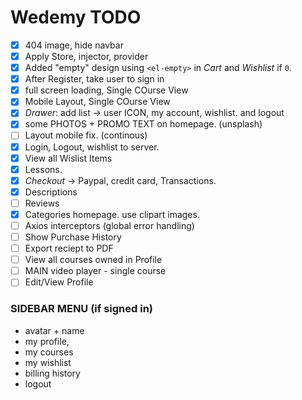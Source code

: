 # Wedemy TODO

- [x] 404 image, hide navbar
- [x] Apply Store, injector, provider
- [x] Added "empty" design using `<el-empty>` in _Cart_ and _Wishlist_ if `0`.
- [x] After Register, take user to sign in
- [x] full screen loading, Single COurse View
- [x] Mobile Layout, Single COurse View
- [x] _Drawer_:  add list -> user ICON, my account, wishlist. and logout
- [x] some PHOTOS + PROMO TEXT on homepage. (unsplash)
- [ ] Layout mobile fix. (continous)
- [x] Login, Logout, wishlist to server.
- [x] View all Wislist Items
- [x] Lessons.
- [x] _Checkout_ -> Paypal, credit card, Transactions.
- [x] Descriptions
- [ ] Reviews
- [x] Categories homepage. use clipart images.
- [ ] Axios interceptors (global error handling)
- [ ] Show Purchase History
- [ ] Export reciept to PDF
- [ ] View all courses owned in Profile
- [ ] MAIN video player - single course
- [ ] Edit/View Profile 

### SIDEBAR MENU (if signed in)
- avatar + name
- my profile,
- my courses
- my wishlist
- billing history
- logout

